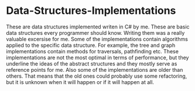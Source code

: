 # Data-Structures-Implementations
These are data structures implemented writen in C# by me. These are basic data structures every programmer should know. Writing them was a really valuable excersise for me. Some of the implementations contain algorithms applied to the specific data structure. For example, the tree and graph implementations contain methods for traversals, pathfinding etc. These implementations are not the most optimal in terms of performance, but they underline the ideas of the abstract structures and they mostly serve as reference points for me. Also some of the implementations are older than others. That means that the old ones could probably use some refactoring, but it is unknown when it will happen or if it will happen at all.
